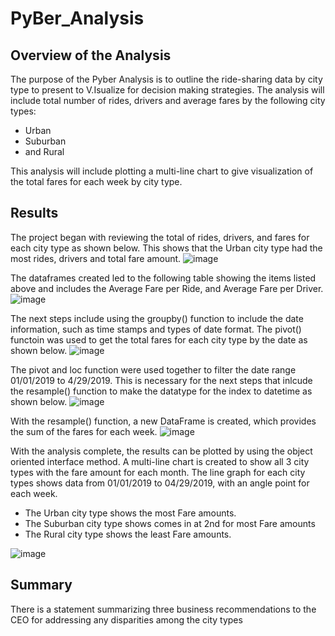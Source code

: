 # PyBer_Analysis

## Overview of the Analysis
The purpose of the Pyber Analysis is to outline the ride-sharing data by city type to present to V.Isualize for decision making strategies. The analysis will include total number of rides, drivers and average fares by the following city types:

- Urban
- Suburban
- and Rural

This analysis will include plotting a multi-line chart to give visualization of the total fares for each week by city type. 

## Results
The project began with reviewing the total of rides, drivers, and fares for each city type as shown below. This shows that the Urban city type had the most rides, drivers and total fare amount. 
![image](https://user-images.githubusercontent.com/30300621/178994134-7522740d-c74d-4196-8bdf-76158f839991.png)

The dataframes created led to the following table showing the items listed above and includes the Average Fare per Ride, and Average Fare per Driver. 
![image](https://user-images.githubusercontent.com/30300621/178994733-5f438bf4-39a2-4ad8-9922-cd5f83e987c5.png)

The next steps include using the groupby() function to include the date information, such as time stamps and types of date format. The pivot() functoin was used to get the total fares for each city type by the date as shown below. 
![image](https://user-images.githubusercontent.com/30300621/178995699-ebe3d862-339e-42d8-9efa-bfa666aa6661.png)

The pivot and loc function were used together to filter the date range 01/01/2019 to 4/29/2019. This is necessary for the next steps that inlcude the resample() function to make the datatype for the index to datetime as shown below. 
![image](https://user-images.githubusercontent.com/30300621/178997006-43edcbcc-04b8-412d-9152-4927ad3be2ae.png)

With the resample() function, a new DataFrame is created, which provides the sum of the fares for each week. 
![image](https://user-images.githubusercontent.com/30300621/178997323-df2fdeac-36cc-481a-9a54-0e1dcd475f82.png)

With the analysis complete, the results can be plotted by using the object oriented interface method. A multi-line chart is created to show all 3 city types with the fare amount for each month. The line graph for each city types shows data from 01/01/2019 to 04/29/2019, with an angle point for each week. 

- The Urban city type shows the most Fare amounts. 
- The Suburban city type shows comes in at 2nd for most Fare amounts
- The Rural city type shows the least Fare amounts. 

![image](https://user-images.githubusercontent.com/30300621/178999347-51558f7a-7908-492c-905f-7a1fcc8fdea6.png)


## Summary
There is a statement summarizing three business recommendations to the CEO for addressing any disparities among the city types
